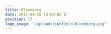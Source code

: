 ```yaml
---
title: Bloomberg
date: 2017-01-25 13:00:00 Z
position: 17
logo_image: "/uploads/inkfield-bloomberg.png"
---
```


